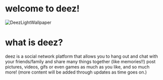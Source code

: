 # welcome to deez!
![DeezLightWallpaper](https://user-images.githubusercontent.com/69013586/169668110-81cb3969-bd97-4d52-ab6b-6bbe9692b2b7.png)

# what is deez?

deez is a social network platform that allows you to hang out and chat with your friends/family and share many things together (like memories!!)
post pictures, videos, gifs or even games as much as you like, and so much more! (more content will be added through updates as time goes on.)
